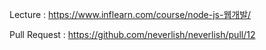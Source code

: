 Lecture : https://www.inflearn.com/course/node-js-웹개발/

Pull Request : https://github.com/neverlish/neverlish/pull/12
